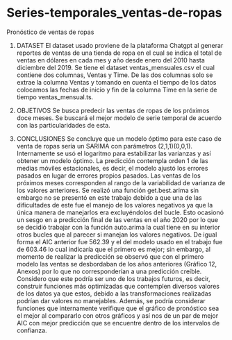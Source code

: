# Series-temporales_ventas-de-ropas
Pronóstico de ventas de ropas 
1. DATASET
El dataset usado proviene de la plataforma Chatgpt al generar reportes de ventas de una tienda de ropa en el cual se indica el total de ventas en dólares en cada mes y año desde enero del 2010 hasta diciembre del 2019.
Se tiene el dataset ventas_mensuales.csv el cual contiene dos columnas, Ventas y Time. De las dos columnas solo se extrae la columna Ventas y tomando en cuenta el tiempo de los datos colocamos las fechas de inicio y fin de la columna Time en la serie de tiempo ventas_mensual.ts.

2. OBJETIVOS
Se busca predecir las ventas de ropas de los próximos doce meses. Se buscará el mejor modelo de serie temporal de acuerdo con las particularidades de esta.

3. CONCLUSIONES
Se concluye que un modelo óptimo para este caso de venta de ropas sería un SARIMA con parámetros (2,1,1)(0,0,1). Internamente se usó el logaritmo para estabilizar las varianzas y así obtener un modelo óptimo. La predicción contempla orden 1 de las medias móviles estacionales, es decir, el modelo ajustó los errores pasados en lugar de errores propios pasados. Las ventas de los próximos meses corresponden al rango de la variabilidad de varianza de los valores anteriores. 
Se realizó una función get.best.arima sin embargo no se presentó en este trabajo debido a que una de las dificultades de este fue el manejo de los valores negativos ya que la única manera de manejarlos era excluyéndolos del bucle. Esto ocasionó un sesgo en a predicción final de las ventas en el año 2020 por lo que se decidió trabajar con la función auto.arima la cual tiene en su interior otros bucles que al parecer si manejan los valores negativos. 
De igual forma el AIC anterior fue 562.39 y el del modelo usado en el trabajo fue de 603.46 lo cual indicaría que el primero es mejor; sin embargo, al momento de realizar la predicción se observó que con el primero modelo las ventas se desbordaban de los años anteriores (Gráfico 12, Anexos) por lo que no corresponderían a una predicción creíble.
Considero que este podría ser uno de los trabajos futuros, es decir, construir funciones más optimizadas que contemplen diversos valores de los datos ya que estos, debido a las transformaciones realizadas podrían dar valores no manejables. 
Además, se podría considerar funciones que internamente verifique que el gráfico de pronóstico sea el mejor al compararlo con otros gráficos y así nos de un par de mejor AIC con mejor predicción que se encuentre dentro de los intervalos de confianza.
